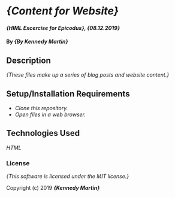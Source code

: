 # _{Content for Website}_

#### _{HIML Excercise for Epicodus}, {08.12.2019}_

#### By _**{By Kennedy Martin}**_

## Description

_{These files make up a series of blog posts and website content.}_

## Setup/Installation Requirements

* _Clone this repository._
* _Open files in a web browser._


## Technologies Used

_HTML_

### License

*{This software is licensed under the MIT license.}*

Copyright (c) 2019 **_{Kennedy Martin}_**
